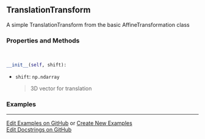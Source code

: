 ## <a id="McUtils.Coordinerds.CoordinateTransformations.TranslationTransform.TranslationTransform">TranslationTransform</a>
A simple TranslationTransform from the basic AffineTransformation class

### Properties and Methods
<a id="McUtils.Coordinerds.CoordinateTransformations.TranslationTransform.TranslationTransform.__init__">&nbsp;</a>
```python
__init__(self, shift): 
```

- `shift`: `np.ndarray`
    >3D vector for translation

### Examples


___

[Edit Examples on GitHub](https://github.com/McCoyGroup/References/edit/gh-pages/Documentation/examples/McUtils/Coordinerds/CoordinateTransformations/TranslationTransform/TranslationTransform.md) or 
[Create New Examples](https://github.com/McCoyGroup/References/new/gh-pages/?filename=Documentation/examples/McUtils/Coordinerds/CoordinateTransformations/TranslationTransform/TranslationTransform.md) <br/>
[Edit Docstrings on GitHub](https://github.com/McCoyGroup/McUtils/edit/master/Coordinerds/CoordinateTransformations/TranslationTransform.py?message=Update%20Docs)